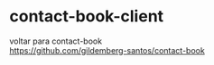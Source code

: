 # contact-book-client
voltar para contact-book <br>
https://github.com/gildemberg-santos/contact-book